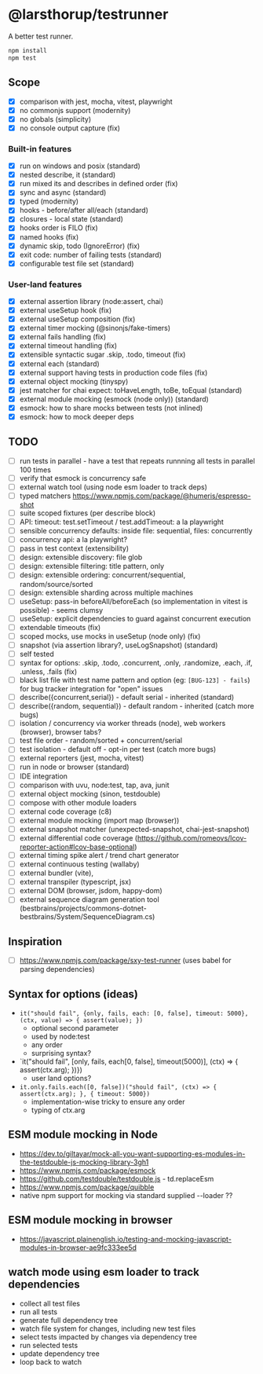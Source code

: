 # @larsthorup/testrunner

A better test runner.

```bash
npm install
npm test
```

## Scope

- [x] comparison with jest, mocha, vitest, playwright
- [x] no commonjs support (modernity)
- [x] no globals (simplicity)
- [x] no console output capture (fix)

### Built-in features

- [x] run on windows and posix (standard)
- [x] nested describe, it (standard)
- [x] run mixed its and describes in defined order (fix)
- [x] sync and async (standard)
- [x] typed (modernity)
- [x] hooks - before/after all/each (standard)
- [x] closures - local state (standard)
- [x] hooks order is FILO (fix)
- [x] named hooks (fix)
- [x] dynamic skip, todo (IgnoreError) (fix)
- [x] exit code: number of failing tests (standard)
- [x] configurable test file set (standard)

### User-land features

- [x] external assertion library (node:assert, chai)
- [x] external useSetup hook (fix)
- [x] external useSetup composition (fix)
- [x] external timer mocking (@sinonjs/fake-timers)
- [x] external fails handling (fix)
- [x] external timeout handling (fix)
- [x] extensible syntactic sugar .skip, .todo, timeout (fix)
- [x] external each (standard)
- [x] external support having tests in production code files (fix)
- [x] external object mocking (tinyspy)
- [x] jest matcher for chai expect: toHaveLength, toBe, toEqual (standard)
- [x] external module mocking (esmock (node only)) (standard)
- [x] esmock: how to share mocks between tests (not inlined)
- [x] esmock: how to mock deeper deps

## TODO

- [ ] run tests in parallel - have a test that repeats runnning all tests in parallel 100 times
- [ ] verify that esmock is concurrency safe
- [ ] external watch tool (using node esm loader to track deps)
- [ ] typed matchers https://www.npmjs.com/package/@humeris/espresso-shot
- [ ] suite scoped fixtures (per describe block)
- [ ] API: timeout: test.setTimeout / test.addTimeout: a la playwright
- [ ] sensible concurrency defaults: inside file: sequential, files: concurrently
- [ ] concurrency api: a la playwright?
- [ ] pass in test context (extensibility)
- [ ] design: extensible discovery: file glob
- [ ] design: extensible filtering: title pattern, only
- [ ] design: extensible ordering: concurrent/sequential, random/source/sorted
- [ ] design: extensible sharding across multiple machines
- [ ] useSetup: pass-in beforeAll/beforeEach (so implementation in vitest is possible) - seems clumsy
- [ ] useSetup: explicit dependencies to guard against concurrent execution
- [ ] extendable timeouts (fix)
- [ ] scoped mocks, use mocks in useSetup (node only) (fix)
- [ ] snapshot (via assertion library?, useLogSnapshot) (standard)
- [ ] self tested
- [ ] syntax for options: .skip, .todo, .concurrent, .only, .randomize, .each, .if, .unless, .fails (fix)
- [ ] black list file with test name pattern and option (eg: `[BUG-123] - fails`) for bug tracker integration for "open" issues
- [ ] describe({concurrent,serial}) - default serial - inherited (standard)
- [ ] describe({random, sequential}) - default random - inherited (catch more bugs)
- [ ] isolation / concurrency via worker threads (node), web workers (browser), browser tabs?
- [ ] test file order - random/sorted + concurrent/serial
- [ ] test isolation - default off - opt-in per test (catch more bugs)
- [ ] external reporters (jest, mocha, vitest)
- [ ] run in node or browser (standard)
- [ ] IDE integration
- [ ] comparison with uvu, node:test, tap, ava, junit
- [ ] external object mocking (sinon, testdouble)
- [ ] compose with other module loaders
- [ ] external code coverage (c8)
- [ ] external module mocking (import map (browser))
- [ ] external snapshot matcher (unexpected-snapshot, chai-jest-snapshot)
- [ ] external differential code coverage (https://github.com/romeovs/lcov-reporter-action#lcov-base-optional)
- [ ] external timing spike alert / trend chart generator
- [ ] external continuous testing (wallaby)
- [ ] external bundler (vite),
- [ ] external transpiler (typescript, jsx)
- [ ] external DOM (browser, jsdom, happy-dom)
- [ ] external sequence diagram generation tool (bestbrains/projects/commons-dotnet-bestbrains/System/SequenceDiagram.cs)

## Inspiration

- [ ] https://www.npmjs.com/package/sxy-test-runner (uses babel for parsing dependencies)

## Syntax for options (ideas)

- `it("should fail", {only, fails, each: [0, false], timeout: 5000}, (ctx, value) => { assert(value); })`
  - optional second parameter
  - used by node:test
  - any order
  - surprising syntax?
- `it("should fail", [only, fails, each[0, false], timeout(5000)], (ctx) => { assert(ctx.arg); })})
  - user land options?
- `it.only.fails.each([0, false])("should fail", (ctx) => { assert(ctx.arg); }, { timeout: 5000})`
  - implementation-wise tricky to ensure any order
  - typing of ctx.arg

## ESM module mocking in Node

- https://dev.to/giltayar/mock-all-you-want-supporting-es-modules-in-the-testdouble-js-mocking-library-3gh1
- https://www.npmjs.com/package/esmock
- https://github.com/testdouble/testdouble.js - td.replaceEsm
- https://www.npmjs.com/package/quibble
- native npm support for mocking via standard supplied --loader ??

## ESM module mocking in browser

- https://javascript.plainenglish.io/testing-and-mocking-javascript-modules-in-browser-ae9fc333ee5d

## watch mode using esm loader to track dependencies

- collect all test files
- run all tests
- generate full dependency tree
- watch file system for changes, including new test files
- select tests impacted by changes via dependency tree
- run selected tests
- update dependency tree
- loop back to watch
